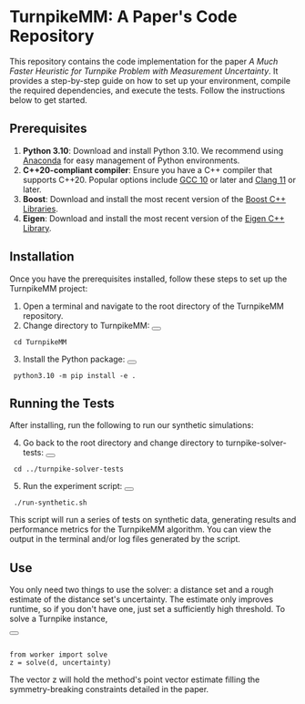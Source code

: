 # TurnpikeMM: A Paper's Code Repository

This repository contains the code implementation for the paper *A Much Faster Heuristic for Turnpike Problem with Measurement Uncertainty*. It provides a step-by-step guide on how to set up your environment, compile the required dependencies, and execute the tests. Follow the instructions below to get started.

## Prerequisites

1. **Python 3.10**: Download and install Python 3.10. We recommend using [Anaconda](https://www.anaconda.com/products/distribution) for easy management of Python environments.
2. **C++20-compliant compiler**: Ensure you have a C++ compiler that supports C++20. Popular options include [GCC 10](https://gcc.gnu.org/gcc-10/) or later and [Clang 11](https://releases.llvm.org/download.html#11.0.0) or later.
3. **Boost**: Download and install the most recent version of the [Boost C++ Libraries](https://www.boost.org/users/download/).
4. **Eigen**: Download and install the most recent version of the [Eigen C++ Library](http://eigen.tuxfamily.org/index.php?title=Main_Page#Download).

## Installation

Once you have the prerequisites installed, follow these steps to set up the TurnpikeMM project:

1. Open a terminal and navigate to the root directory of the TurnpikeMM repository.
2. Change directory to TurnpikeMM:
<button id="copyButton"></button>
<pre><code id="codeBlock"> cd TurnpikeMM </code></pre>
3. Install the Python package:
<button id="copyButton"></button>
<pre><code id="codeBlock"> python3.10 -m pip install -e . </code></pre>


## Running the Tests

After installing, run the following to run our synthetic simulations:

4. Go back to the root directory and change directory to turnpike-solver-tests:
<button id="copyButton"></button>
<pre><code id="codeBlock"> cd ../turnpike-solver-tests </code></pre>

5. Run the experiment script:
<button id="copyButton"></button>
<pre><code id="codeBlock"> ./run-synthetic.sh </code></pre>

This script will run a series of tests on synthetic data, generating results and performance metrics for the TurnpikeMM algorithm. You can view the output in the terminal and/or log files generated by the script.

## Use
You only need two things to use the solver: a distance set and a rough estimate of the distance set's uncertainty. The estimate only improves runtime, so if you don't have one, just set a sufficiently high threshold. To solve a Turnpike instance,

<button id="copyButton"></button>
<pre><code id="codeBlock"> 
from worker import solve
z = solve(d, uncertainty)
</code></pre>

The vector z will hold the method's point vector estimate filling the symmetry-breaking constraints detailed in the paper.

